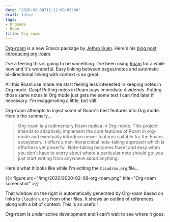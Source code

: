 ```yaml
---
date: "2020-02-08T12:12:00-05:00"
draft: false
tags:
- Orgmode
- Roam
title: Org-roam
---
```


[Org-roam](https://github.com/jethrokuan/org-roam) is a new Emacs package by [Jethro Kuan](https://blog.jethro.dev/). Here's his [blog post introducing
org-roam](https://blog.jethro.dev/posts/introducing%5Forg%5Froam/).

I've a feeling this is going to be something. I've been using [Roam](https://roamresearch.com) for a while now
and it's wonderful. Easy linking between pages/notes and automatic
bi-directional linking with context is so great.

All this Roam use made me start feeling less interested in keeping notes in Org
mode. Gasp! Putting notes in Roam pays immediate dividends. Putting those same
notes in Org mode just gets me some text I can find later if necessary. I'm
exaggerating a little, but still.

Org-roam attempts to inject some of Roam's best features into Org mode. Here's
the summary...

> Org-roam is a rudimentary Roam replica in Org-mode. This project intends to adaptively implement the core features of Roam in org-mode and eventually introduce newer features suitable for the Emacs ecosystem. It offers a non-hierarchical note-taking approach which is effortless yet powerful. Note-taking becomes fluent and easy when you don't have to worry about where a particular note should go: you just start writing from anywhere about anything.

Here's what it looks like while I'm editing the `Cloudron.org` file...

{{< figure src="/img/2020/2020-02-08-org-roam.png" title="Org-roam screenshot" >}}

That window on the right is automatically generated by Org-roam based on links
to `Cloudron.org` from other files. It shows an outline of references along with a
bit of context. This is so useful!

Org-roam is under active development and I can't wait to see where it goes.
